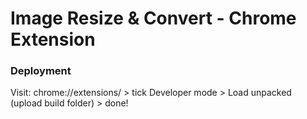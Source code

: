 # Image Resize & Convert - Chrome Extension 

### Deployment

Visit: chrome://extensions/ > tick Developer mode > Load unpacked (upload build folder) > done!

